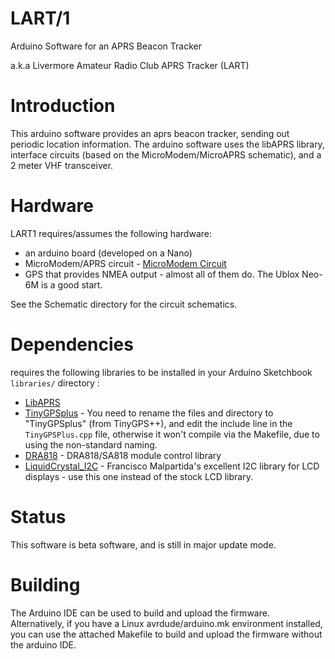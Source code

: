 # LART/1
Arduino Software for an APRS Beacon Tracker 

a.k.a Livermore Amateur Radio Club APRS Tracker (LART) 
# Introduction
This arduino software provides an aprs beacon tracker, sending out periodic location information.   The arduino software uses the libAPRS library, interface circuits (based on the MicroModem/MicroAPRS schematic), and a 2 meter VHF transceiver. 

# Hardware
LART1 requires/assumes the following hardware:
+ an arduino board (developed on a Nano)
+ MicroModem/APRS circuit - [MicroModem Circuit](https://github.com/markqvist/MicroModem)
+ GPS that provides NMEA output - almost all of them do. The Ublox Neo-6M is a good start. 

See the Schematic directory for the  circuit schematics.

# Dependencies
requires the following libraries to be installed in your Arduino Sketchbook `libraries/` directory :
+ [LibAPRS](https://github.com/markqvist/LibAPRS)
+ [TinyGPSplus](https://github.com/mikalhart/TinyGPSPlus) - You need to rename the files and directory to "TinyGPSplus" (from TinyGPS++), and edit the include line in the `TinyGPSPlus.cpp`  file, otherwise it won't compile via the Makefile, due to using the non-standard naming.  
+ [DRA818](https://github.com/darksidelemm/dra818) - DRA818/SA818 module control library 
+ [LiquidCrystal_I2C](https://bitbucket.org/fmalpartida/new-liquidcrystal/wiki/Home) - Francisco Malpartida's excellent I2C library for LCD displays - use this one instead of the stock LCD library. 

# Status
This software is beta software, and is still in major update mode.

# Building
The Arduino IDE can be used to build and upload the firmware.  Alternatively, if you have a Linux avrdude/arduino.mk environment installed, you can use the attached Makefile to build and upload the firmware without the arduino IDE.
